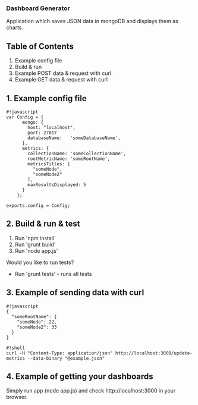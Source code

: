 ### Dashboard Generator ###

  Application which saves JSON data in mongoDB and displays them as charts.

## Table of Contents ##
  
  1. Example config file
  2. Build & run
  3. Example POST data & request with curl
  4. Example GET data & request with curl

## 1. Example config file ##

```
#!javascript
var Config = {
      mongo: {
        host: "localhost",
        port: 27017
        databaseName:   'someDatabaseName',
      },
      metrics: {
        collectionName: 'someCollectionName',
        rootMetricName: 'someRootName',
        metricsTitles: [
          "someNode",
          "someNode2"
        ],
        maxResultsDisplayed: 5
      }
    };

exports.config = Config;

```


## 2. Build & run & test ##

  1. Run 'npm install'
  2. Run 'grunt build'
  3. Run 'node app.js'

  Would you like to run tests?

  - Run 'grunt tests' - runs all tests

## 3. Example of sending data with curl ##

```
#!javascript
{
  "someRootName": {
    "someNode": 22,
    "someNode2": 33
  }
}
```


```
#!shell
curl -H "Content-Type: application/json" http://localhost:3000/update-metrics --data-binary "@example.json"
```

## 4. Example of getting your dashboards ##

Simply run app (node app.js) and check http://localhost:3000 in your browser.
